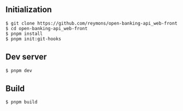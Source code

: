 ## Initialization
```
$ git clone https://github.com/reymons/open-banking-api_web-front
$ cd open-banking-api_web-front
$ pnpm install 
$ pnpm init:git-hooks
```

## Dev server
```
$ pnpm dev
```

## Build
```
$ pnpm build
```
